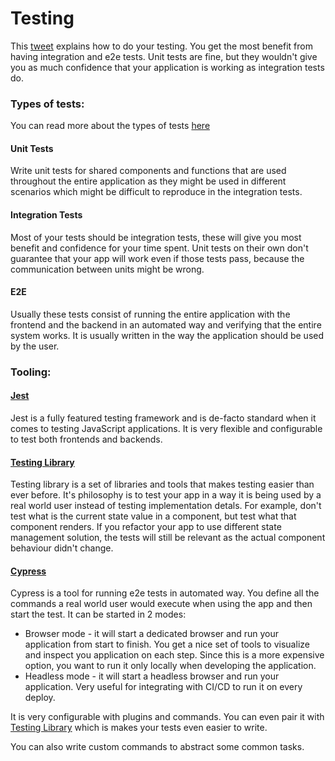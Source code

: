 # Testing

This [tweet](https://twitter.com/rauchg/status/807626710350839808) explains how to do your testing. You get the most benefit from having integration and e2e tests. Unit tests are fine, but they wouldn't give you as much confidence that your application is working as integration tests do.

### Types of tests:

You can read more about the types of tests [here](https://kentcdodds.com/blog/the-testing-trophy-and-testing-classifications)

#### Unit Tests

Write unit tests for shared components and functions that are used throughout the entire application as they might be used in different scenarios which might be difficult to reproduce in the integration tests.

#### Integration Tests

Most of your tests should be integration tests, these will give you most benefit and confidence for your time spent. Unit tests on their own don't guarantee that your app will work even if those tests pass, because the communication between units might be wrong.

#### E2E

Usually these tests consist of running the entire application with the frontend and the backend in an automated way and verifying that the entire system works. It is usually written in the way the application should be used by the user.

### Tooling:

#### [Jest](https://jestjs.io/)

Jest is a fully featured testing framework and is de-facto standard when it comes to testing JavaScript applications. It is very flexible and configurable to test both frontends and backends.

#### [Testing Library](https://testing-library.com/)

Testing library is a set of libraries and tools that makes testing easier than ever before. It's philosophy is to test your app in a way it is being used by a real world user instead of testing implementation detals. For example, don't test what is the current state value in a component, but test what that component renders. If you refactor your app to use different state management solution, the tests will still be relevant as the actual component behaviour didn't change.

#### [Cypress](https://www.cypress.io/)

Cypress is a tool for running e2e tests in automated way.
You define all the commands a real world user would execute when using the app and then start the test. It can be started in 2 modes:

- Browser mode - it will start a dedicated browser and run your application from start to finish. You get a nice set of tools to visualize and inspect you application on each step. Since this is a more expensive option, you want to run it only locally when developing the application.
- Headless mode - it will start a headless browser and run your application. Very useful for integrating with CI/CD to run it on every deploy.

It is very configurable with plugins and commands. You can even pair it with [Testing Library](https://testing-library.com/docs/cypress-testing-library/intro/) which is makes your tests even easier to write.

You can also write custom commands to abstract some common tasks.
